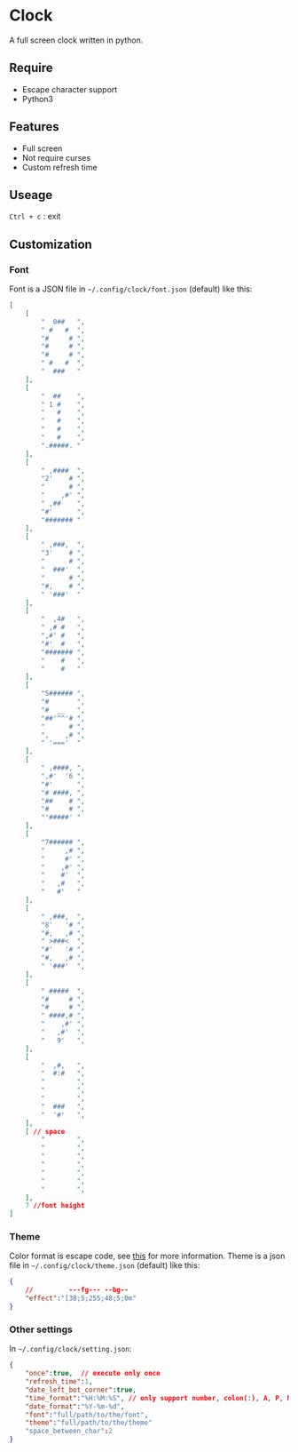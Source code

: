 # Clock

A full screen clock written in python.

## Require

- Escape character support
- Python3

## Features

- Full screen
- Not require curses
- Custom refresh time

## Useage

`Ctrl + c` : exit

## Customization

### Font

Font is a JSON file in `~/.config/clock/font.json` (default) like this:

```json
[
    [
        "  0##   ",
        " #   #  ",
        "#     # ",
        "#     # ",
        "#     # ",
        " #   #  ",
        "  ###   "
    ],
    [
        "  ##    ",
        " 1 #    ",
        "   #    ",
        "   #    ",
        "   #    ",
        "   #    ",
        ".#####. "
    ],
    [
        " ,####  ",
        "2'    # ",
        "      # ",
        "    ,#' ",
        " ,##    ",
        "#'      ",
        "####### "
    ],
    [
        " ,###,  ",
        "3'    # ",
        "      # ",
        "  ###'  ",
        "      # ",
        "#,    # ",
        " '###'  "
    ],
    [
        "  ,4#   ",
        " ,# #   ",
        ",#' #   ",
        "#'  #   ",
        "####### ",
        "    #   ",
        "    #   "
    ],
    [
        "5###### ",
        "#       ",
        "#  __   ",
        "##'^^'# ",
        "      # ",
        ",    ,# ",
        " '==='  "
    ],
    [
        " ,####, ",
        ",#'  '6 ",
        "#'      ",
        "# ####, ",
        "##    # ",
        "#     # ",
        "'#####' "
    ],
    [
        "7###### ",
        "     ,# ",
        "     #' ",
        "    ,#' ",
        "    #'  ",
        "   ,#   ",
        "   #'   "
    ],
    [
        " ,###,  ",
        "8'   '# ",
        "#,   ,# ",
        " >###<  ",
        "#'   '# ",
        "#,   ,# ",
        " '###'  ",
    ],
    [
        " #####  ",
        "#     # ",
        "#     # ",
        " ####,# ",
        "    ,#' ",
        "   ,#'  ",
        "   9'   ",
    ],
    [
        "  ,#,   ",
        "  #:#   ",
        "        ",
        "        ",
        "        ",
        "  ###   ",
        "  '#'   ",
    ],
    [ // space
        "        ",
        "        ",
        "        ",
        "        ",
        "        ",
        "        ",
        "        ",
    ],
    7 //font height
]
```

### Theme

Color format is escape code, see [this](https://en.wikipedia.org/wiki/ANSI_escape_code#Colors) for more information.
Theme is a json file in `~/.config/clock/theme.json` (default) like this:

```json
{
    //         ---fg--- --bg--
    "effect":"[38;5;255;48;5;0m"
}
```

### Other settings

In `~/.config/clock/setting.json`:

```json
{
    "once":true,  // execute only once
    "refresh_time":1,
    "date_left_bot_corner":true,
    "time_format":"%H:%M:%S", // only support number, colon(:), A, P, M, space( )
    "date_format":"%Y-%m-%d",
    "font":"full/path/to/the/font",
    "theme":"full/path/to/the/theme"
    "space_between_char":2
}
```
